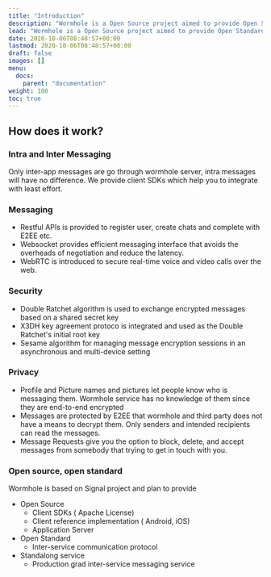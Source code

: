 ```yaml
---
title: "Introduction"
description: "Wormhole is a Open Source project aimed to provide Open Standard allows people on different apps to communicate with each other by secure, fast, and reliable protocol."
lead: "Wormhole is a Open Source project aimed to provide Open Standard allows people on different apps to communicate with each other by secure, fast, and reliable protocol."
date: 2020-10-06T08:48:57+00:00
lastmod: 2020-10-06T08:48:57+00:00
draft: false
images: []
menu:
  docs:
    parent: "documentation"
weight: 100
toc: true
---
```


## How does it work?
### Intra and Inter Messaging
Only inter-app messages are go through wormhole server, intra messages will have no difference. We provide client SDKs which help you to integrate with least effort.

### Messaging
* Restful APIs is provided to register user, create chats and complete with E2EE etc.
* Websocket provides efficient messaging interface that avoids the overheads of negotiation and reduce the latency. 
* WebRTC is introduced to secure real-time voice and video calls over the web.
### Security
* Double Ratchet algorithm is used to exchange encrypted messages based on a shared secret key 
* X3DH key agreement protoco is integrated and used as the Double Ratchet's initial root key
* Sesame algorithm for managing message encryption sessions in an asynchronous and multi-device setting
### Privacy
* Profile and Picture names and pictures let people know who is messaging them. Wormhole service has no knowledge of them since they are end-to-end encrypted
* Messages are protected by E2EE that wormhole and third party does not have a means to decrypt them. Only senders and intended recipients can read the messages.
* Message Requests give you the option to block, delete, and accept messages from somebody that trying to get in touch with you.
### Open source, open standard
Wormhole is based on Signal project and plan to provide
* Open Source
  * Client SDKs ( Apache License)
  * Client reference implementation ( Android, iOS)
  * Application Server
* Open Standard
  * Inter-service communication protocol
* Standalong service
  * Production grad inter-service messaging service